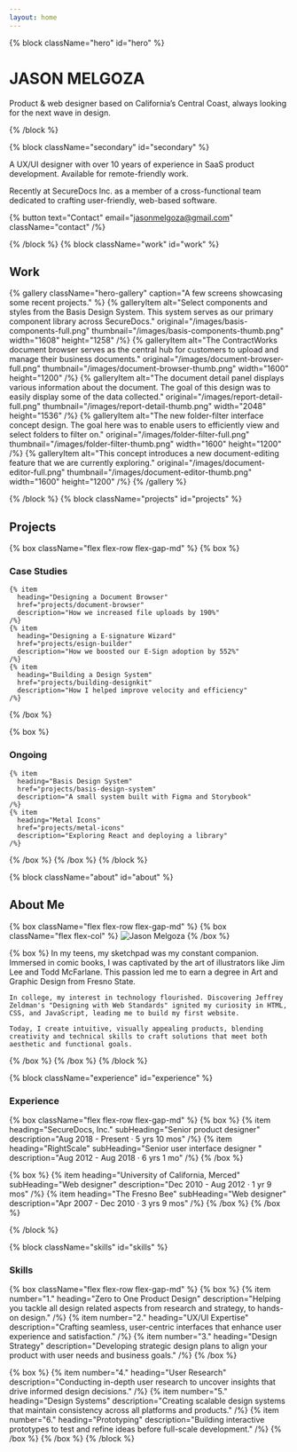 ```yaml
---
layout: home
---
```


{% block className="hero" id="hero" %}

# JASON MELGOZA

Product & web designer based on California’s Central Coast, always looking for the next wave in design.

{% /block %}

{% block className="secondary" id="secondary" %}

A UX/UI designer with over 10 years of experience in SaaS product development. Available for remote-friendly work.

Recently at SecureDocs Inc. as a member of a cross-functional team dedicated to crafting user-friendly, web-based software.

{% button text="Contact" email="jasonmelgoza@gmail.com" className="contact" /%}

{% /block %}
{% block className="work" id="work" %}

## Work

{% gallery className="hero-gallery" caption="A few screens showcasing some recent projects." %}
{% galleryItem
  alt="Select components and styles from the Basis Design System. This system serves as our primary component library across SecureDocs."
  original="/images/basis-components-full.png"
  thumbnail="/images/basis-components-thumb.png"
  width="1608"
  height="1258"
/%}
{% galleryItem
  alt="The ContractWorks document browser serves as the central hub for customers to upload and manage their business documents."
  original="/images/document-browser-full.png"
  thumbnail="/images/document-browser-thumb.png"
  width="1600"
  height="1200"
/%}
{% galleryItem
  alt="The document detail panel displays various information about the document. The goal of this design was to easily display some of the data collected."
  original="/images/report-detail-full.png"
  thumbnail="/images/report-detail-thumb.png"
  width="2048"
  height="1536"
/%}
{% galleryItem
  alt="The new folder-filter interface concept design. The goal here was to enable users to efficiently view and select folders to filter on."
  original="/images/folder-filter-full.png"
  thumbnail="/images/folder-filter-thumb.png"
  width="1600"
  height="1200"
/%}
{% galleryItem
  alt="This concept introduces a new document-editing feature that we are currently exploring."
  original="/images/document-editor-full.png"
  thumbnail="/images/document-editor-thumb.png"
  width="1600"
  height="1200"
/%}
{% /gallery %}

{% /block %}
{% block className="projects" id="projects" %}

## Projects

{% box className="flex flex-row flex-gap-md" %}
  {% box %}

  ### Case Studies

    {% item
      heading="Designing a Document Browser"
      href="projects/document-browser"
      description="How we increased file uploads by 190%"
    /%}
    {% item
      heading="Designing a E-signature Wizard"
      href="projects/esign-builder"
      description="How we boosted our E-Sign adoption by 552%"
    /%}
    {% item
      heading="Building a Design System"
      href="projects/building-designkit"
      description="How I helped improve velocity and efficiency"
    /%}
  {% /box %}

  {% box %}

  ### Ongoing

    {% item
      heading="Basis Design System"
      href="projects/basis-design-system"
      description="A small system built with Figma and Storybook"
    /%}
    {% item
      heading="Metal Icons"
      href="projects/metal-icons"
      description="Exploring React and deploying a library"
    /%}
  {% /box %}
{% /box %}
{% /block %}

{% block className="about" id="about" %}

## About Me

{% box className="flex flex-row flex-gap-md" %}
  {% box className="flex flex-col" %}
    ![Jason Melgoza](./headshot.png)
  {% /box %}

  {% box %}
    In my teens, my sketchpad was my constant companion. Immersed in comic books, I was captivated by the art of illustrators like Jim Lee and Todd McFarlane. This passion led me to earn a degree in Art and Graphic Design from Fresno State.

    In college, my interest in technology flourished. Discovering Jeffrey Zeldman's "Designing with Web Standards" ignited my curiosity in HTML, CSS, and JavaScript, leading me to build my first website.

    Today, I create intuitive, visually appealing products, blending creativity and technical skills to craft solutions that meet both aesthetic and functional goals.
  {% /box %}
{% /box %}
{% /block %}

{% block className="experience" id="experience" %}

### Experience

{% box className="flex flex-row flex-gap-md" %}
  {% box %}
    {% item
      heading="SecureDocs, Inc."
      subHeading="Senior product designer"
      description="Aug 2018 - Present · 5 yrs 10 mos"
    /%}
    {% item
      heading="RightScale"
      subHeading="Senior user interface designer "
      description="Aug 2012 - Aug 2018 · 6 yrs 1 mo"
    /%}
  {% /box %}

  {% box %}
    {% item
      heading="University of California, Merced"
      subHeading="Web designer"
      description="Dec 2010 - Aug 2012 · 1 yr 9 mos"
    /%}
    {% item
      heading="The Fresno Bee"
      subHeading="Web designer"
      description="Apr 2007 - Dec 2010 · 3 yrs 9 mos"
    /%}
  {% /box %}
{% /box %}

{% /block %}

{% block className="skills" id="skills" %}

### Skills

{% box className="flex flex-row flex-gap-md" %}
  {% box %}
    {% item 
      number="1."
      heading="Zero to One Product Design"
      description="Helping you tackle all design related aspects from research and strategy, to hands-on design."
    /%}
    {% item 
      number="2."
      heading="UX/UI Expertise"
      description="Crafting seamless, user-centric interfaces that enhance user experience and satisfaction."
    /%}
    {% item 
      number="3."
      heading="Design Strategy"
      description="Developing strategic design plans to align your product with user needs and business goals."
    /%}
  {% /box %}

  {% box %}
    {% item 
      number="4."
      heading="User Research"
      description="Conducting in-depth user research to uncover insights that drive informed design decisions."
    /%}
    {% item 
      number="5."
      heading="Design Systems"
      description="Creating scalable design systems that maintain consistency across all platforms and products."
    /%}
    {% item 
      number="6."
      heading="Prototyping"
      description="Building interactive prototypes to test and refine ideas before full-scale development."
    /%}
  {% /box %}
{% /box %}
{% /block %}
